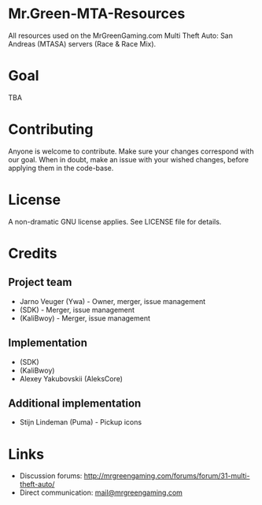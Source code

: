 # Mr.Green-MTA-Resources
All resources used on the MrGreenGaming.com Multi Theft Auto: San Andreas (MTASA) servers (Race &amp; Race Mix).

# Goal
TBA

# Contributing
Anyone is welcome to contribute. Make sure your changes correspond with our goal. When in doubt, make an issue with your wished changes, before applying them in the code-base.

# License
A non-dramatic GNU license applies. See LICENSE file for details.

# Credits
## Project team
* Jarno Veuger (Ywa) - Owner, merger, issue management
* (SDK) - Merger, issue management
* (KaliBwoy) - Merger, issue management

## Implementation
* (SDK)
* (KaliBwoy)
* Alexey Yakubovskii (AleksCore)

## Additional implementation
* Stijn Lindeman (Puma) - Pickup icons

# Links
* Discussion forums: http://mrgreengaming.com/forums/forum/31-multi-theft-auto/
* Direct communication: mail@mrgreengaming.com

